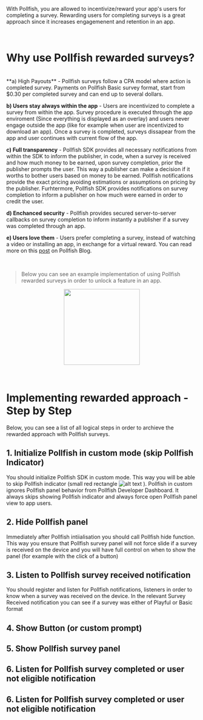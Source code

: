With Pollfish, you are allowed to incentivize/reward your app's users for completing a survey. Rewarding users for completing surveys is a great approach since it increases engagemenent and retention in an app.

<br/>
<h1>Why use Pollfish rewarded surveys?</h1>

<br/>
**a) High Payouts** - Pollfish surveys follow a CPA model where action is completed survey. Payments on Pollfish Basic survey format, start from $0.30 per completed survey and can end up to several dollars.

**b) Users stay always within the app** - Users are incentivized to complete a survey from within the app. Survey procedure is executed through the app enviroment (Since everything is displayed as an overlay) and users never engage outside the app (like for example when user are incentivized to download an app). Once a survey is completed, surveys dissapear from the app and user continues with current flow of the app.

**c) Full transparency** - Pollfish SDK provides all necessary notifications from within the SDK to inform the publisher, in code, when a survey is received and how much money to be earned, upon survey completion, prior the publisher prompts the user. This way a publisher can make a decision if it worths to bother users based on money to be earned. Pollfish notifications provide the exact pricing avoiding  estimations or assumptions on pricing by the publisher. Furhtermore, Pollfish SDK provides notifications on survey completion to inform a publisher on how much were earned in order to credit the user.

**d) Enchanced security** - Pollfish provides secured server-to-server callbacks on survey completion to inform instantly a publisher if a survey was completed through an app.

**e) Users love them** - Users prefer completing a survey, instead of watching a video or installing an app, in exchange for a virtual reward. You can read more on this
[post](https://www.pollfish.com/blog/2016/05/18/rewarded-surveys-monetize-mobile-apps/) on Pollfish Blog.

</br>

> Below you can see an example implementation of using Pollfish rewarded surveys in order to unlock a feature in an app.
<p></p>  

<p align="center"><img style="margin: 0 auto; display: block;" src="https://storage.googleapis.com/pollfish-images/incentivized1.gif" width="200" height="auto"/>
</p>

</br>

# Implementing rewarded approach - Step by Step

Below, you can see a list of all logical steps in order to archieve the rewarded approach with Pollfish surveys.

## 1. Initialize Pollfish in custom mode (skip Pollfish Indicator)

You should initialize Pollfish SDK in custom mode. This way you will be able to skip Pollfish indicator (small red rectangle ![alt text](https://storage.googleapis.com/pollfish-images/indicator.png)  ). Pollfish in custom ignores Pollfish panel behavior from Pollfish Developer Dashboard. It always skips showing Pollfish indicator and always force open Pollfish panel view to app users.

## 2. Hide Pollfish panel

Immediately after Pollfish intiialisation you should call Pollfish hide function. This way you ensure that Pollfish survey panel will not force slide if a survey is received on the device and you will have full control on when to show the panel (for example with the click of a button)

## 3. Listen to Pollfish survey received notification

You should register and listen for Pollfish notifications, listeners in order to know when a survey was received on the device. In the relevant Survey Received notification you can see if a survey was either of Playful or Basic format


## 4. Show Button (or custom prompt)

## 5. Show Pollfish survey panel

## 6. Listen for Pollfish survey completed or user not eligible notification

## 6. Listen for Pollfish survey completed or user not eligible notification





